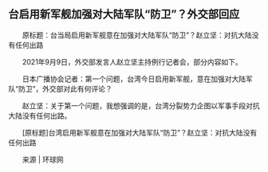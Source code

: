 ## 台启用新军舰加强对大陆军队“防卫”？外交部回应
　　原标题：台当局启用新军舰意在加强对大陆军队“防卫”？赵立坚：对抗大陆没有任何出路

　　2021年9月9日，外交部发言人赵立坚主持例行记者会，部分内容如下。

　　日本广播协会记者：第一个问题，台湾今日启用新军舰，意在加强对大陆军队“防卫”，外交部对此有何评论？

　　赵立坚：关于第一个问题，我想强调的是，台湾分裂势力企图以军事手段对抗大陆没有任何出路。

　　[原标题]台湾启用新军舰意在加强对大陆军队“防卫”？赵立坚：对抗大陆没有任何出路

　　来源 | 环球网 

